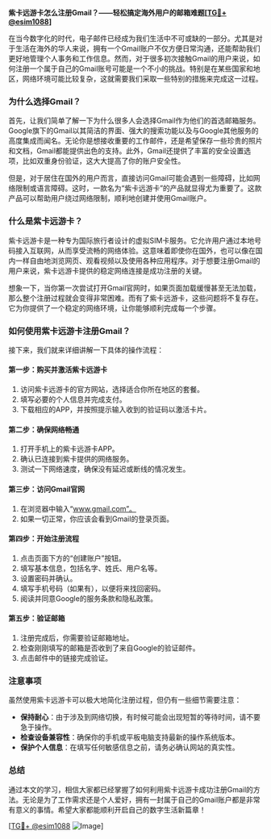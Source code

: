 **紫卡远游卡怎么注册Gmail？——轻松搞定海外用户的邮箱难题[[TG💪+ @esim1088](https://t.me/s/esim1088)]**

在当今数字化的时代，电子邮件已经成为我们生活中不可或缺的一部分。尤其是对于生活在海外的华人来说，拥有一个Gmail账户不仅方便日常沟通，还能帮助我们更好地管理个人事务和工作信息。然而，对于很多初次接触Gmail的用户来说，如何注册一个属于自己的Gmail账号可能是一个不小的挑战。特别是在某些国家和地区，网络环境可能比较复杂，这就需要我们采取一些特别的措施来完成这一过程。

### **为什么选择Gmail？**
首先，让我们简单了解一下为什么很多人会选择Gmail作为他们的首选邮箱服务。Google旗下的Gmail以其简洁的界面、强大的搜索功能以及与Google其他服务的高度集成而闻名。无论你是想接收重要的工作邮件，还是希望保存一些珍贵的照片和文档，Gmail都能提供出色的支持。此外，Gmail还提供了丰富的安全设置选项，比如双重身份验证，这大大提高了你的账户安全性。

但是，对于居住在国外的用户而言，直接访问Gmail可能会遇到一些障碍，比如网络限制或语言障碍。这时，一款名为“紫卡远游卡”的产品就显得尤为重要了。这款产品可以帮助用户绕过网络限制，顺利地创建并使用Gmail账户。

### **什么是紫卡远游卡？**
紫卡远游卡是一种专为国际旅行者设计的虚拟SIM卡服务。它允许用户通过本地号码接入互联网，从而享受流畅的网络体验。这意味着即使你在国外，也可以像在国内一样自由地浏览网页、观看视频以及使用各种应用程序。对于想要注册Gmail的用户来说，紫卡远游卡提供的稳定网络连接是成功注册的关键。

想象一下，当你第一次尝试打开Gmail官网时，如果页面加载缓慢甚至无法加载，那么整个注册过程就会变得非常困难。而有了紫卡远游卡，这些问题将不复存在。它为你提供了一个稳定的网络环境，让你能够顺利完成每一个步骤。

### **如何使用紫卡远游卡注册Gmail？**
接下来，我们就来详细讲解一下具体的操作流程：

#### **第一步：购买并激活紫卡远游卡**
1. 访问紫卡远游卡的官方网站，选择适合你所在地区的套餐。
2. 填写必要的个人信息并完成支付。
3. 下载相应的APP，并按照提示输入收到的验证码以激活卡片。

#### **第二步：确保网络畅通**
1. 打开手机上的紫卡远游卡APP。
2. 确认已连接到紫卡提供的网络服务。
3. 测试一下网络速度，确保没有延迟或断线的情况发生。

#### **第三步：访问Gmail官网**
1. 在浏览器中输入“www.gmail.com”。
2. 如果一切正常，你应该会看到Gmail的登录页面。

#### **第四步：开始注册流程**
1. 点击页面下方的“创建账户”按钮。
2. 填写基本信息，包括名字、姓氏、用户名等。
3. 设置密码并确认。
4. 填写手机号码（如果有），以便将来找回密码。
5. 阅读并同意Google的服务条款和隐私政策。

#### **第五步：验证邮箱**
1. 注册完成后，你需要验证邮箱地址。
2. 检查刚刚填写的邮箱是否收到了来自Google的验证邮件。
3. 点击邮件中的链接完成验证。

### **注意事项**
虽然使用紫卡远游卡可以极大地简化注册过程，但仍有一些细节需要注意：

- **保持耐心**：由于涉及到网络切换，有时候可能会出现短暂的等待时间，请不要急于操作。
- **检查设备兼容性**：确保你的手机或平板电脑支持最新的操作系统版本。
- **保护个人信息**：在填写任何敏感信息之前，请务必确认网站的真实性。

### **总结**
通过本文的学习，相信大家都已经掌握了如何利用紫卡远游卡成功注册Gmail的方法。无论是为了工作需求还是个人爱好，拥有一封属于自己的Gmail账户都是非常有意义的事情。希望大家都能顺利开启自己的数字生活新篇章！

[[TG💪+ @esim1088](https://t.me/s/esim1088) ![Image](https://i.postimg.cc/4NQfJmqS/Snipaste-2025-05-13-00-14-12.png)]